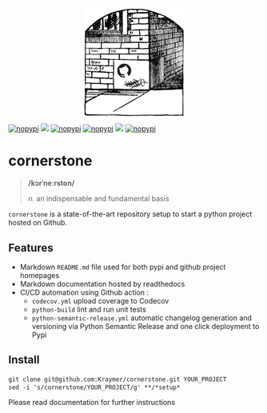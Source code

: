<p align="center">
   <img align="center" src="https://github.com/Kraymer/__pub/raw/master/logo_cornerstone.png" width="200" >

[![nopypi](http://github.com/kraymer/cornerstone/workflows/build/badge.svg)](https://github.com/Kraymer/cornerstone/actions/workflows/python-build.yml)
[![](https://readthedocs.org/projects/cornerstone/badge/?version=latest)](http://cornerstone.readthedocs.org/en/latest/?badge=latest)
[![nopypi](https://codecov.io/gh/Kraymer/cornerstone/branch/main/graph/badge.svg?token=EPMJ5EZGIK)](https://codecov.io/gh/Kraymer/cornerstone)
[![nopypi](http://img.shields.io/pypi/v/cornerstone.svg)](https://pypi.python.org/pypi/cornerstone)
[![](https://pepy.tech/badge/cornerstone)](https://pepy.tech/project/cornerstone)
[![nopypi](https://img.shields.io/badge/releases-atom-orange.svg)](https://github.com/Kraymer/cornerstone/releases.atom)

</p>


# cornerstone

> **/kɔrˈneːrston/**
>    
>    *n.* an indispensable and fundamental basis

``cornerstone`` is a state-of-the-art repository setup to start a python project hosted on Github.

## Features

- Markdown `README.md` file used for both pypi and github project homepages
- Markdown documentation hosted by readthedocs
- CI/CD automation using Github action :
   - `codecov.yml` upload coverage to Codecov
   - `python-build` lint and run unit tests
   - `python-semantic-release.yml` automatic changelog generation and versioning via Python Semantic Release and one click deployment to Pypi

## Install

~~~
git clone git@github.com:Kraymer/cornerstone.git YOUR_PROJECT
sed -i 's/cornerstone/YOUR_PROJECT/g' **/*setup*
~~~

Please read documentation for further instructions
